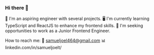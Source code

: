 ### Hi there 👋
🧩 I'm an aspiring engineer with several projects. 
🖥 I'm currently learning TypeScript and ReactJS to enhance my frontend skills. 
📢 I'm seeking opportunities to work as a Junior Frontend Engineer.

How to reach me: 
📇 samueljoel464@gmail.com
📊 linkedin.com/in/samueljoelt/

<!--
**LemKimia/LemKimia** is a ✨ _special_ ✨ repository because its `README.md` (this file) appears on your GitHub profile.

Here are some ideas to get you started:

- 🔭 I’m currently working on ...
- 🌱 I’m currently learning ...
- 👯 I’m looking to collaborate on ...
- 🤔 I’m looking for help with ...
- 💬 Ask me about ...
- 📫 How to reach me: ...
- 😄 Pronouns: ...
- ⚡ Fun fact: ...
-->
